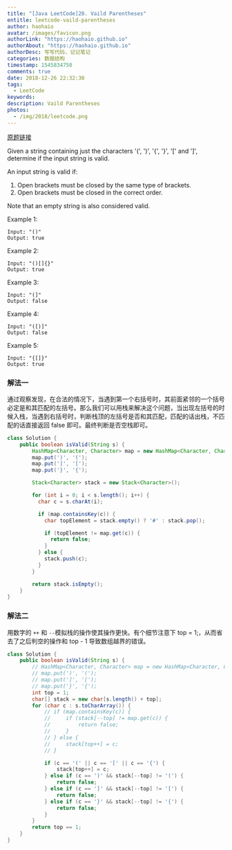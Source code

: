 ```yaml
---
title: "[Java LeetCode]20. Vaild Parentheses"
entitle: leetcode-vaild-parentheses
author: haohaio
avatar: /images/favicon.png
authorLink: "https://haohaio.github.io"
authorAbout: "https://haohaio.github.io"
authorDesc: 写写代码，记记笔记
categories: 数据结构
timestamp: 1545834750
comments: true
date: 2018-12-26 22:32:30
tags:
  - LeetCode
keywords:
description: Vaild Parentheses
photos:
  - /img/2018/leetcode.png
---
```


[原题链接](https://leetcode.com/problems/valid-parentheses/)

Given a string containing just the characters '(', ')', '{', '}', '[' and ']', determine if the input string is valid.

An input string is valid if:

1. Open brackets must be closed by the same type of brackets.
2. Open brackets must be closed in the correct order.

Note that an empty string is also considered valid.

Example 1:

```code
Input: "()"
Output: true
```

Example 2:

```code
Input: "()[]{}"
Output: true
```

Example 3:

```code
Input: "(]"
Output: false
```

Example 4:

```code
Input: "([)]"
Output: false
```

Example 5:

```code
Input: "{[]}"
Output: true
```

### 解法一

通过观察发现，在合法的情况下，当遇到第一个右括号时，其前面紧邻的一个括号必定是和其匹配的左括号。那么我们可以用栈来解决这个问题，当出现左括号的时候入栈，当遇到右括号时，判断栈顶的左括号是否和其匹配，匹配的话出栈，不匹配的话直接返回 false 即可。最终判断是否空栈即可。

```java
class Solution {
    public boolean isValid(String s) {
        HashMap<Character, Character> map = new HashMap<Character, Character>();
        map.put(')', '(');
        map.put(']', '[');
        map.put('}', '{');

        Stack<Character> stack = new Stack<Character>();

        for (int i = 0; i < s.length(); i++) {
          char c = s.charAt(i);

          if (map.containsKey(c)) {
            char topElement = stack.empty() ? '#' : stack.pop();

            if (topElement != map.get(c)) {
              return false;
            }
          } else {
            stack.push(c);
          }
        }

        return stack.isEmpty();
    }
}
```

### 解法二

用数字的 `++` 和 `--`模拟栈的操作使其操作更快。有个细节注意下 top = 1;，从而省去了之后判空的操作和 top - 1 导致数组越界的错误。

```java
class Solution {
    public boolean isValid(String s) {
        // HashMap<Character, Character> map = new HashMap<Character, Character>();
        // map.put(')', '(');
        // map.put(']', '[');
        // map.put('}', '{');
        int top = 1;
        char[] stack = new char[s.length() + top];
        for (char c : s.toCharArray()) {
            // if (map.containsKey(c)) {
            //     if (stack[--top] != map.get(c)) {
            //         return false;
            //     }
            // } else {
            //     stack[top++] = c;
            // }

            if (c == '(' || c == '[' || c == '{') {
                stack[top++] = c;
            } else if (c == ')' && stack[--top] != '(') {
                return false;
            } else if (c == ']' && stack[--top] != '[') {
                return false;
            } else if (c == '}' && stack[--top] != '{') {
                return false;
            }
        }
        return top == 1;
    }
}
```
